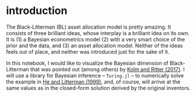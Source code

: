 # introduction

The Black-Litterman (BL) asset allocation model is pretty amazing. It consists of three brilliant ideas, whose interplay is a brilliant idea on its own. It is (1) a Bayesian econometrics model (2) with a very smart choice of the prior and the data, and (3) an asset allocation model. Neither of the ideas feels out of place, and neither was introduced just for the sake of it.

In this notebook, I would like to visualize the Bayesian dimension of Black-Litterman that was pointed out (among others) by [Kolm and Ritter (2017)](https://cims.nyu.edu/~ritter/kolm2017bayesian.pdf). I will use a library for Bayesian inference &ndash; `Turing.jl` &ndash; to numerically solve the example in [He and Litterman (1999)](https://papers.ssrn.com/sol3/papers.cfm?abstract_id=334304), and, of course, will arrive at the same values as in the closed-form solution derived by the original inventors.